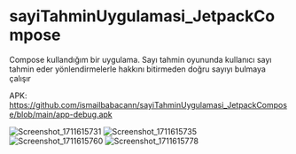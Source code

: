 # sayiTahminUygulamasi_JetpackCompose
 Compose kullandığım bir uygulama. Sayı tahmin oyununda kullanıcı sayı tahmin eder yönlendirmelerle hakkını bitirmeden doğru sayıyı bulmaya çalışır

 APK: https://github.com/ismailbabacann/sayiTahminUygulamasi_JetpackCompose/blob/main/app-debug.apk

![Screenshot_1711615731](https://github.com/ismailbabacann/sayiTahminUygulamasi_JetpackCompose/assets/114854598/2cba387c-fb64-4588-b162-b4f525878fd1)
![Screenshot_1711615735](https://github.com/ismailbabacann/sayiTahminUygulamasi_JetpackCompose/assets/114854598/66c249db-f326-4279-9dd5-d4a6dcf0b224)
![Screenshot_1711615760](https://github.com/ismailbabacann/sayiTahminUygulamasi_JetpackCompose/assets/114854598/876079b7-533e-4fe1-9183-abd5e71c53b8)
![Screenshot_1711615778](https://github.com/ismailbabacann/sayiTahminUygulamasi_JetpackCompose/assets/114854598/4726cc7c-c9b9-42a1-88a0-4e070af2a86a)
